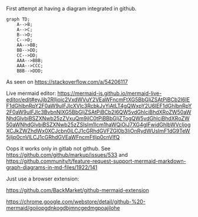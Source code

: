 First attempt at having a diagram integrated in github.


```mermaid
graph TD;
    A-->B;
    A-->C;
    B-->D;
    C-->D;
    AA-->BB;
    BB-->DD;
    CC-->DD;
    AAA-->BBB;
    AAA-->CCC;
    BBB-->DDD;
```


As seen on https://stackoverflow.com/a/54206117

Live mermaid editor: https://mermaid-js.github.io/mermaid-live-editor/edit#eyJjb2RlIjoic2VxdWVuY2VEaWFncmFtXG5BbGljZSAtPiBCb2I6IEF1dGhlbnRpY2F0aW9uIFJlcXVlc3RcbkJvYiAtLT4gQWxpY2U6IEF1dGhlbnRpY2F0aW9uIFJlc3BvbnNlXG5BbGljZSAtPiBCb2I6QW5vdGhlciBhdXRoZW50aWNhdGlvbiBSZXNwb25zZVxuQm9iIC0tPiBBbGljZTogQW5vdGhlciBhdXRoZW50aWNhdGlvbiBSZXNwb25zZSIsIm1lcm1haWQiOiJ7XG4gIFwidGhlbWVcIjogXCJkZWZhdWx0XCJcbn0iLCJ1cGRhdGVFZGl0b3IiOnRydWUsImF1dG9TeW5jIjp0cnVlLCJ1cGRhdGVEaWFncmFtIjp0cnVlfQ


Oops it works only in gitlab not github. See https://github.com/github/markup/issues/533 and https://github.community/t/feature-request-support-mermaid-markdown-graph-diagrams-in-md-files/1922/141

Just use a browser extension:

https://github.com/BackMarket/github-mermaid-extension

https://chrome.google.com/webstore/detail/github-%20-mermaid/goiiopgdnkogdbjmncgedmgpoajilohe
